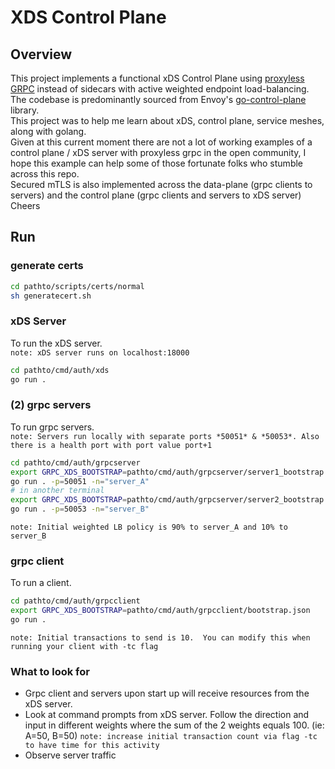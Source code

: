 # XDS Control Plane

## Overview 
This project implements a functional xDS Control Plane using [proxyless GRPC](https://grpc.github.io/grpc/core/md_doc_grpc_xds_features.html) instead of sidecars with active weighted endpoint load-balancing.  
The codebase is predominantly sourced from Envoy's [go-control-plane](https://github.com/envoyproxy/go-control-plane/tree/main) library.  
This project was to help me learn about xDS, control plane, service meshes, along with golang.  
Given at this current moment there are not a lot of working examples of a control plane / xDS server with proxyless grpc in the open community, I hope this example can help some of those fortunate folks who stumble across this repo.  
Secured mTLS is also implemented across the data-plane (grpc clients to servers) and the control plane (grpc clients and servers to xDS server)  
Cheers

## Run
### generate certs
```sh
cd pathto/scripts/certs/normal
sh generatecert.sh
```

### xDS Server
To run the xDS server.  
`note: xDS server runs on localhost:18000`
```sh
cd pathto/cmd/auth/xds
go run .
```

### (2) grpc servers 
To run grpc servers.  
`note: Servers run locally with separate ports *50051* & *50053*. Also there is a health port with port value port+1`
```sh
cd pathto/cmd/auth/grpcserver
export GRPC_XDS_BOOTSTRAP=pathto/cmd/auth/grpcserver/server1_bootstrap.json
go run . -p=50051 -n="server_A"
# in another terminal 
export GRPC_XDS_BOOTSTRAP=pathto/cmd/auth/grpcserver/server2_bootstrap.json
go run . -p=50053 -n="server_B"
```
`note: Initial weighted LB policy is 90% to server_A and 10% to server_B`

### grpc client
To run a client.
```sh
cd pathto/cmd/auth/grpcclient
export GRPC_XDS_BOOTSTRAP=pathto/cmd/auth/grpcclient/bootstrap.json
go run .
```
`note: Initial transactions to send is 10.  You can modify this when running your client with -tc flag`

### What to look for
- Grpc client and servers upon start up will receive resources from the xDS server.
- Look at command prompts from xDS server. Follow the direction and input in different weights where 
  the sum of the 2 weights equals 100. (ie: A=50, B=50)
  `note: increase initial transaction count via flag -tc to have time for this activity`
- Observe server traffic